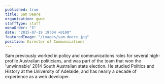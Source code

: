 ```yaml
---
published: true
title: Sam Deere
organisation: gwwc
staffType: staff
menuOrder: "5"
date: "2015-07-19 19:04 +0100"
featuredImage: "/images/sam-deere.jpg"
position: Director of Communications
---
```


Sam previously worked in policy and communications roles for several high-profile Australian politicians, and was part of the team that won the 'unwinnable' 2014 South Australian state election. He studied Politics and History at the University of Adelaide, and has nearly a decade of experience as a web developer.